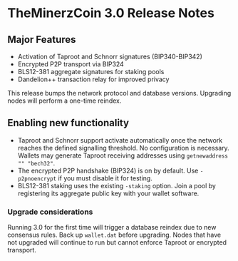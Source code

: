 # TheMinerzCoin 3.0 Release Notes

Major Features
--------------
- Activation of Taproot and Schnorr signatures (BIP340-BIP342)
- Encrypted P2P transport via BIP324
- BLS12-381 aggregate signatures for staking pools
- Dandelion++ transaction relay for improved privacy

This release bumps the network protocol and database versions. Upgrading nodes
will perform a one-time reindex.
## Enabling new functionality

* Taproot and Schnorr support activate automatically once the network reaches the defined signalling threshold. No configuration is necessary. Wallets may generate Taproot receiving addresses using `getnewaddress "" "bech32"`.
* The encrypted P2P handshake (BIP324) is on by default. Use `-p2pnoencrypt` if you must disable it for testing.
* BLS12-381 staking uses the existing `-staking` option. Join a pool by registering its aggregate public key with your wallet software.

### Upgrade considerations

Running 3.0 for the first time will trigger a database reindex due to new consensus rules. Back up `wallet.dat` before upgrading. Nodes that have not upgraded will continue to run but cannot enforce Taproot or encrypted transport.
